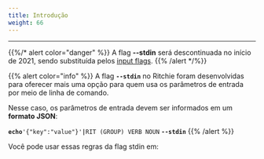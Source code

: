 ```yaml
---
title: Introdução
weight: 66
---
```


---

{{%/* alert color="danger" %}}
A flag **--stdin** será descontinuada no início de 2021, sendo substituída pelos [input flags](../../como-usar-input-flags/).
{{% /alert */%}}

{{% alert color="info" %}}
A flag **`--stdin`** no Ritchie foram desenvolvidas para oferecer mais uma opção para quem usa os parâmetros de entrada por meio de linha de comando.   
  
Nesse caso, os parâmetros de entrada devem ser informados em um **formato JSON**:  
  
**`echo`**`'{"key":"value"}'`**`|`**`RIT (GROUP) VERB NOUN` **`--stdin`**
{{% /alert %}}

Você pode usar essas regras da flag stdin em: